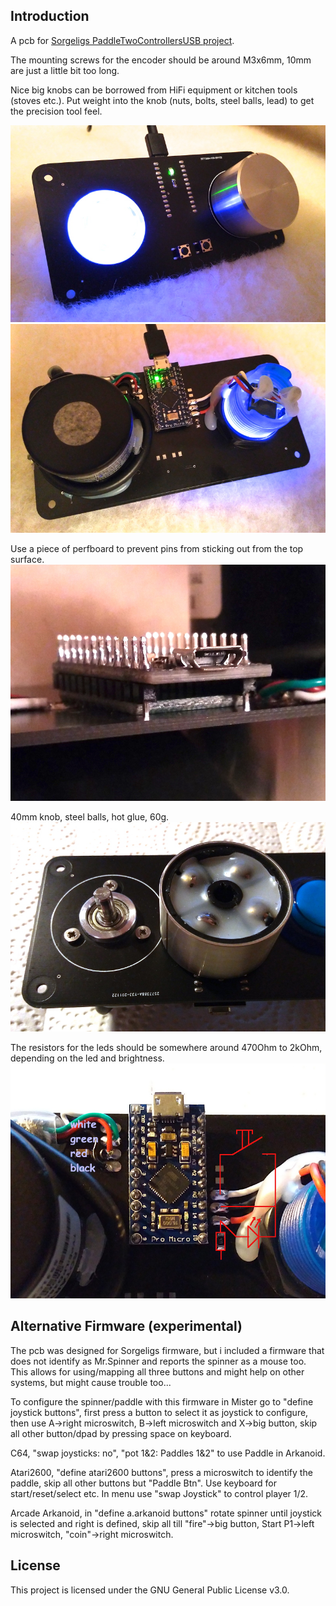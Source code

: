 ## Introduction
A pcb for [Sorgeligs PaddleTwoControllersUSB project](https://github.com/MiSTer-devel/Retro-Controllers-USB-MiSTer/tree/master/PaddleTwoControllersUSB).

The mounting screws for the encoder should be around M3x6mm, 10mm are just a little bit too long.

Nice big knobs can be borrowed from HiFi equipment or kitchen tools (stoves etc.). Put weight into the knob (nuts, bolts, steel balls, lead) to get the precision tool feel.

![top](top.jpg?raw=true "top")
![bottom](bottom.jpg?raw=true "bottom")

Use a piece of perfboard to prevent pins from sticking out from the top surface.
![arduino_soldering](arduino_soldering.jpg?raw=true "arduino_soldering")

40mm knob, steel balls, hot glue, 60g.
![knob](knob.jpg?raw=true "knob")

The resistors for the leds should be somewhere around 470Ohm to 2kOhm, depending on the led and brightness.
![connections](connections.jpg?raw=true "connections")

## Alternative Firmware (experimental)
The pcb was designed for Sorgeligs firmware, but i included a firmware that does not identify as Mr.Spinner and reports the spinner as a mouse too. This allows for using/mapping all three buttons and might help on other systems, but might cause trouble too...

To configure the spinner/paddle with this firmware in Mister go to "define joystick buttons", first press a button to select it as joystick to configure, then use A->right microswitch, B->left microswitch and X->big button, skip all other button/dpad by pressing space on keyboard.

C64, "swap joysticks: no", "pot 1&2: Paddles 1&2" to use Paddle in Arkanoid.

Atari2600, "define atari2600 buttons", press a microswitch to identify the paddle, skip all other buttons but "Paddle Btn". Use keyboard for start/reset/select etc. In menu use "swap Joystick" to control player 1/2.

Arcade Arkanoid, in "define a.arkanoid buttons" rotate spinner until joystick is selected and right is defined, skip all till "fire"->big button, Start P1->left microswitch, "coin"->right microswitch.

## License
This project is licensed under the GNU General Public License v3.0.

